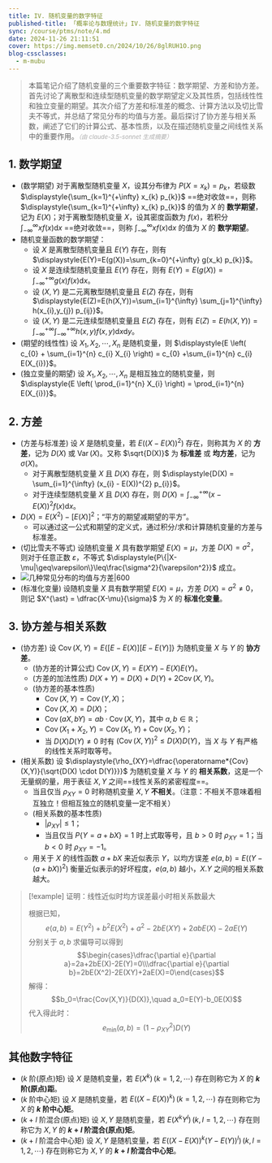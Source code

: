 ```yaml
---
title: IV. 随机变量的数字特征
published-title: 「概率论与数理统计」IV. 随机变量的数字特征
sync: /course/ptms/note/4.md
date: 2024-11-26 21:11:51
cover: https://img.memset0.cn/2024/10/26/8glRUH1O.png
blog-cssclasses:
  - m-mubu
---
```


> 本篇笔记介绍了随机变量的三个重要数字特征：数学期望、方差和协方差。首先讨论了离散型和连续型随机变量的数学期望定义及其性质，包括线性性和独立变量的期望。其次介绍了方差和标准差的概念、计算方法以及切比雪夫不等式，并总结了常见分布的均值与方差。最后探讨了协方差与相关系数，阐述了它们的计算公式、基本性质，以及在描述随机变量之间线性关系中的重要作用。<small style="font-style: italic; opacity: 0.5">（由 claude-3.5-sonnet 生成摘要）</small>

<!-- more -->

## 1. 数学期望

- <span class="m-definition">(数学期望)</span> 对于离散型随机变量 $X$，设其分布律为 $P(X=x_{k}) = p_{k}$，若级数 $\displaystyle{\sum_{k=1}^{+\infty} x_{k} p_{k}}$ ==绝对收敛==，则称 $\displaystyle{\sum_{k=1}^{+\infty} x_{k} p_{k}}$ 的值为 $X$ 的 **数学期望**，记为 $E(X)$；对于离散型随机变量 $X$，设其密度函数为 $f(x)$，若积分 $\displaystyle{\int_{-\infty}^{\infty} x f(x) \text{d}x}$ ==绝对收敛==，则称 $\displaystyle{\int_{-\infty}^{\infty} x f(x) \text{d}x}$ 的值为 $X$ 的 **数学期望**。
- <span class="m-theorem"></span> 随机变量函数的数学期望：
  - 设 $X$ 是离散型随机变量且 $E(Y)$ 存在，则有 $\displaystyle{E(Y)=E(g(X))=\sum_{k=0}^{+\infty} g(x_k) p_{k}}$。
  - 设 $X$ 是连续型随机变量且 $E(Y)$ 存在，则有 $\displaystyle{E(Y)=E(g(X))=\int_{-\infty}^{+\infty} g(x) f(x) \text{d}x}$。
  - 设 $(X,Y)$ 是二元离散型随机变量且 $E(Z)$ 存在，则有 $\displaystyle{E(Z)=E(h(X,Y))=\sum_{i=1}^{\infty} \sum_{j=1}^{\infty} h(x_{i},y_{j}) p_{ij}}$。
  - 设 $(X,Y)$ 是二元连续型随机变量且 $E(Z)$ 存在，则有 $E(Z)=E(h(X,Y))=\displaystyle{\int_{-\infty}^{+\infty} \int_{-\infty}^{+\infty} h(x,y) f(x,y) \text{d}x\text{d}y}$。
- <span class="m-theorem">(期望的线性性)</span> 设 $X_1,X_2,\cdots,X_n$ 是随机变量，则 $\displaystyle{E \left( c_{0} + \sum_{i=1}^{n} c_{i} X_{i} \right) = c_{0} +\sum_{i=1}^{n} c_{i} E(X_{i})}$。
- <span class="m-theorem">(独立变量的期望)</span> 设 $X_1,X_2,\cdots,X_n$ 是相互独立的随机变量，则 $\displaystyle{E \left( \prod_{i=1}^{n} X_{i} \right) = \prod_{i=1}^{n} E(X_{i})}$。

## 2. 方差

- <span class="m-definition">(方差与标准差)</span> 设 $X$ 是随机变量，若 $E \left( \left( X-E(X) \right)^{2} \right)$ 存在，则称其为 $X$ 的 **方差**，记为 $D(X)$ 或 $\operatorname*{Var}(X)$。又称 $\sqrt{D(X)}$ 为 **标准差** 或 **均方差**，记为 $\sigma(X)$。
  - 对于离散型随机变量 $X$ 且 $D(X)$ 存在，则 $\displaystyle{D(X) = \sum_{i=1}^{\infty} (x_{i} - E(X))^{2} p_{i}}$。
  - 对于连续型随机变量 $X$ 且 $D(X)$ 存在，则 $\displaystyle{D(X) = \int_{-\infty}^{+\infty} (x-E(X))^{2} f(x) \text{d} x}$。
- <span class="m-theorem"></span> $D(X)=E(X^{2}) - [E(X)]^{2}$；“平方的期望减期望的平方”。
  - 可以通过这一公式和期望的定义式，通过积分/求和计算随机变量的方差与标准差。
- <span class="m-theorem">(切比雪夫不等式)</span> 设随机变量 $X$ 具有数学期望 $E(X)=\mu$，方差 $D(X)=\sigma^{2}$，则对于任意正数 $\varepsilon$，不等式 $\displaystyle{P\{|X-\mu|\geq\varepsilon\}\leq\frac{\sigma^2}{\varepsilon^2}}$ 成立。
- ![几种常见分布的均值与方差|600](https://img.memset0.cn/2024/11/26/JXJgjXkI.png)
- <span class="m-definition">(标准化变量)</span> 设随机变量 $X$ 具有数学期望 $E(X)=\mu$，方差 $D(X)=\sigma^{2} \neq 0$，则记 $X^{\ast} = \dfrac{X-\mu}{\sigma}$ 为 $X$ 的 **标准化变量**。

## 3. 协方差与相关系数

- <span class="m-definition">(协方差)</span> 设 $\operatorname*{Cov}(X,Y)=E\{ [E-E(X)] [E-E(Y)] \}$ 为随机变量 $X$ 与 $Y$ 的 **协方差**。
  - <span class="m-theorem">(协方差的计算公式)</span> $\operatorname*{Cov}(X,Y)=E(XY)-E(X)E(Y)$。
  - <span class="m-theorem">(方差的加法性质)</span> $D(X+Y)=D(X)+D(Y)+2\operatorname*{Cov}(X,Y)$。
  - <span class="m-proposition">(协方差的基本性质)</span>
    - $\operatorname*{Cov}(X,Y)=\operatorname*{Cov}(Y,X)$；
    - $\operatorname*{Cov}(X,X)=D(X)$；
    - $\operatorname*{Cov}(aX,bY)=ab\cdot\operatorname*{Cov}(X,Y)$，其中 $a,b\in \mathbb{R}$；
    - $\operatorname*{Cov}(X_{1}+X_{2},Y)=\operatorname*{Cov}(X_{1},Y)+\operatorname*{Cov}(X_{2},Y)$；
    - 当 $D(X)D(Y) \neq 0$ 时有 $\left( \operatorname*{Cov}(X,Y) \right)^{2} \leq D(X)D(Y)$，当 $X$ 与 $Y$ 有严格的线性关系时取等号。
- <span class="m-definition">(相关系数)</span> 设 $\displaystyle{\rho_{XY}=\dfrac{\operatorname*{Cov}(X,Y)}{\sqrt{D(X) \cdot D(Y)}}}$ 为随机变量 $X$ 与 $Y$ 的 **相关系数**，这是一个无量纲的量，用于表征 $X,Y$ 之间==线性关系的紧密程度==。
  - <span class="m-definition"></span> 当且仅当 $\rho_{XY}=0$ 时称随机变量 $X,Y$ **不相关**。（注意：不相关不意味着相互独立！但相互独立的随机变量一定不相关）
  - <span class="m-proposition">(相关系数的基本性质)</span>
    - $|\rho_{XY}| \leq 1$；
    - 当且仅当 $P\{ Y=a+bX \}=1$ 时上式取等号，且 $b>0$ 时 $\rho_{XY}=1$；当 $b<0$ 时 $\rho_{XY}=-1$。
  - <span class="m-theorem"></span> 用关于 $X$ 的线性函数 $a+bX$ 来近似表示 $Y$，以均方误差 $e(a,b)=E\left( (Y-(a+bX))^{2} \right)$ 衡量近似表示的好坏程度，$e(a,b)$ 越小，$X.Y$ 之间的相关系数越大。

> [!example] 证明：线性近似时均方误差最小时相关系数最大
>
> 根据已知，
> $$e(a,b)=E(Y^2)+b^2E(X^2)+a^2-2bE(XY)+2abE(X)-2aE(Y)$$
> 分别关于 $a,b$ 求偏导可以得到
> $$\begin{cases}\dfrac{\partial e}{\partial a}=2a+2bE(X)-2E(Y)=0\\\dfrac{\partial e}{\partial b}=2bE(X^2)-2E(XY)+2aE(X)=0\end{cases}$$
> 解得：
> $$b_0=\frac{Cov(X,Y)}{D(X)},\quad a_0=E(Y)-b_0E(X)$$
> 代入得此时：
> $$e_{\min}(a,b)=(1-\rho_{XY}^2)D(Y)$$

## 其他数字特征

- <span class="m-definition">($k$ 阶(原点)矩)</span> 设 $X$ 是随机变量，若 $E(X^{k})\, (k=1,2,\cdots)$ 存在则称它为 $X$ 的 **$k$ 阶(原点)距**。
- <span class="m-definition">($k$ 阶中心矩)</span> 设 $X$ 是随机变量，若 $E((X-E(X))^{k})\, (k=1,2,\cdots)$ 存在则称它为 $X$ 的 **$k$ 阶中心矩**。
- <span class="m-definition">($k+l$ 阶混合(原点)矩)</span> 设 $X,Y$ 是随机变量，若 $E(X^{k}Y^{l})\, (k,l=1,2,\cdots)$ 存在则称它为 $X,Y$ 的 **$k+l$ 阶混合(原点)矩**。
- <span class="m-definition">($k+l$ 阶混合中心矩)</span> 设 $X,Y$ 是随机变量，若 $E((X-E(X))^{k}(Y-E(Y))^{l})\, (k,l=1,2,\cdots)$ 存在则称它为 $X,Y$ 的 **$k+l$ 阶混合中心矩**。
